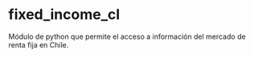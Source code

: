 # fixed_income_cl
Módulo de python que permite el acceso a información del mercado de renta fija en Chile.
